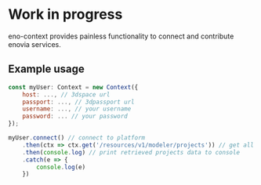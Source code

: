 #   Work in progress

eno-context provides painless functionality to connect and contribute enovia services. 

## Example usage
```javascript
const myUser: Context = new Context({
    host: ..., // 3dspace url
    passport: ..., // 3dpassport url
    username: ..., // your username
    password: ... // your password
});

myUser.connect() // connect to platform
    .then(ctx => ctx.get('/resources/v1/modeler/projects')) // get all accessible projects
    .then(console.log) // print retrieved projects data to console 
    .catch(e => {
        console.log(e)
    })

```